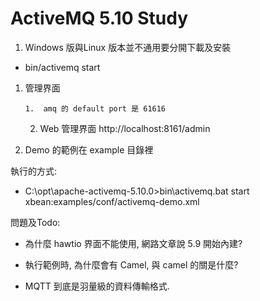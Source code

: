 # ActiveMQ 5.10 Study

1.  Windows 版與Linux 版本並不通用要分開下載及安裝

*   bin/activemq start

1.  管理界面

        1.  amq 的 default port 是 61616
    2.  Web 管理界面  [](http://localhost:8161/admin)http://localhost:8161/admin

2.  Demo 的範例在 example 目錄裡

執行的方式: 

*   C:\opt\apache-activemq-5.10.0>bin\activemq.bat start xbean:examples/conf/activemq-demo.xml

問題及Todo:

*   為什麼 hawtio 界面不能使用, 網路文章說 5.9 開始內建?
*   執行範例時, 為什麼會有 Camel, 與 camel 的關是什麼?

*   MQTT 到底是羽量級的資料傳輸格式.